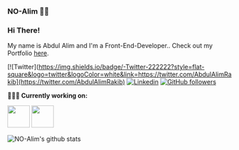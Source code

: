 ### NO-Alim 👨‍💻
### Hi There!

My name is Abdul Alim and I'm a Front-End-Developer.. Check out my Portfolio <a href="http://mralim.com" target="_blank">here</a>.

[![Twitter](https://img.shields.io/badge/-Twitter-222222?style=flat-square&logo=twitter&logoColor=white&link=https://twitter.com/AbdulAlimRakib](https://twitter.com/AbdulAlimRakib)
[![Linkedin](https://img.shields.io/badge/-LinkedIn-222222?style=flat-square&logo=Linkedin&logoColor=white&link=https://www.linkedin.com/in/abdul-alim-rakib/)](https://www.linkedin.com/in/abdul-alim-rakib/)
[![GitHub followers](https://img.shields.io/github/followers/NO-Alim.svg?style=social&label=Follow&maxAge=2592000)](https://github.com/NO-Alim)


**👨🏻‍💻 Currently working on:** 

<code><a href="https://www.javascript.com/" target="_blank"><img height="50" src="https://www.vectorlogo.zone/logos/javascript/javascript-horizontal.svg"></a></code>
<code><a href="https://reactjs.org/" target="_blank"><img height="50" src="https://www.vectorlogo.zone/logos/reactjs/reactjs-ar21.svg"></a></code>

![NO-Alim's github stats](https://github-readme-stats.vercel.app/api?username=NO-Alim&show_icons=true&line_height=30)

